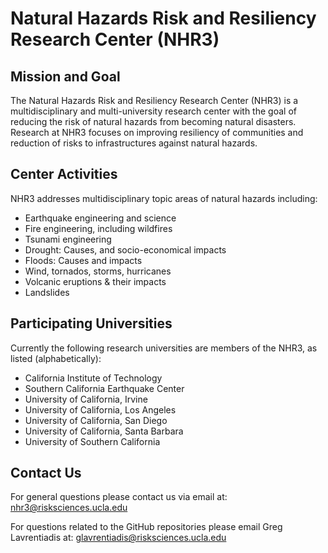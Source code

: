# Natural Hazards Risk and Resiliency Research Center (NHR3)

## Mission and Goal

The Natural Hazards Risk and Resiliency Research Center (NHR3) is a multidisciplinary and multi-university research center with the goal of reducing the risk of natural hazards from becoming natural disasters. Research at NHR3 focuses on improving resiliency of communities and reduction of risks to infrastructures against natural hazards. 

## Center Activities

NHR3 addresses multidisciplinary topic areas of natural hazards including:

 * Earthquake engineering and science
 * Fire engineering, including wildfires
 * Tsunami engineering
 * Drought: Causes, and socio-economical impacts
 * Floods: Causes and impacts
 * Wind, tornados, storms, hurricanes
 * Volcanic eruptions & their impacts
 * Landslides

## Participating Universities

Currently the following research universities are members of the NHR3, as listed (alphabetically):

 * California Institute of Technology
 * Southern California Earthquake Center
 * University of California, Irvine
 * University of California, Los Angeles
 * University of California, San Diego
 * University of California, Santa Barbara
 * University of Southern California

## Contact Us

For general questions please contact us via email at: nhr3@risksciences.ucla.edu

For questions related to the GitHub repositories please email Greg Lavrentiadis at: glavrentiadis@risksciences.ucla.edu
